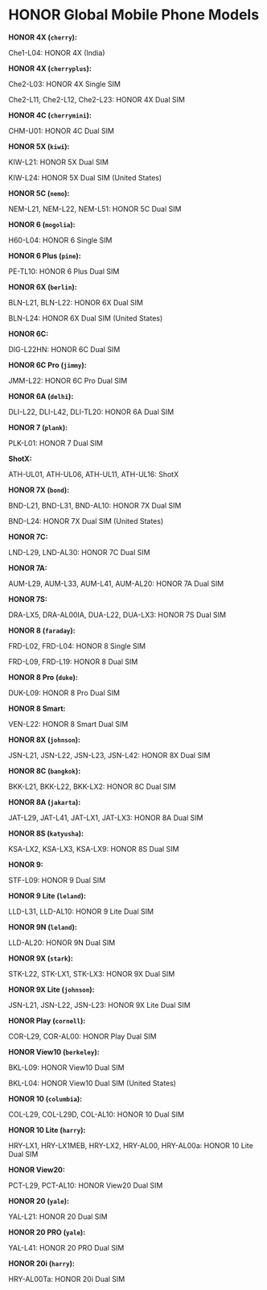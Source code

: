# HONOR Global Mobile Phone Models

**HONOR 4X (`cherry`):**

Che1-L04: HONOR 4X (India)

**HONOR 4X (`cherryplus`):**

Che2-L03: HONOR 4X Single SIM

Che2-L11, Che2-L12, Che2-L23: HONOR 4X Dual SIM

**HONOR 4C (`cherrymini`):**

CHM-U01: HONOR 4C Dual SIM

**HONOR 5X (`kiwi`):**

KIW-L21: HONOR 5X Dual SIM

KIW-L24: HONOR 5X Dual SIM (United States)

**HONOR 5C (`nemo`):**

NEM-L21, NEM-L22, NEM-L51: HONOR 5C Dual SIM

**HONOR 6 (`mogolia`):**

H60-L04: HONOR 6 Single SIM

**HONOR 6 Plus (`pine`):**

PE-TL10: HONOR 6 Plus Dual SIM

**HONOR 6X (`berlin`):**

BLN-L21, BLN-L22: HONOR 6X Dual SIM

BLN-L24: HONOR 6X Dual SIM (United States)

**HONOR 6C:**

DIG-L22HN: HONOR 6C Dual SIM

**HONOR 6C Pro (`jimmy`):**

JMM-L22: HONOR 6C Pro Dual SIM

**HONOR 6A (`delhi`):**

DLI-L22, DLI-L42, DLI-TL20: HONOR 6A Dual SIM

**HONOR 7 (`plank`):**

PLK-L01: HONOR 7 Dual SIM

**ShotX:**

ATH-UL01, ATH-UL06, ATH-UL11, ATH-UL16: ShotX

**HONOR 7X (`bond`):**

BND-L21, BND-L31, BND-AL10: HONOR 7X Dual SIM

BND-L24: HONOR 7X Dual SIM (United States)

**HONOR 7C:**

LND-L29, LND-AL30: HONOR 7C Dual SIM

**HONOR 7A:**

AUM-L29, AUM-L33, AUM-L41, AUM-AL20: HONOR 7A Dual SIM

**HONOR 7S:**

DRA-LX5, DRA-AL00IA, DUA-L22, DUA-LX3: HONOR 7S Dual SIM

**HONOR 8 (`faraday`):**

FRD-L02, FRD-L04: HONOR 8 Single SIM

FRD-L09, FRD-L19: HONOR 8 Dual SIM

**HONOR 8 Pro (`duke`):**

DUK-L09: HONOR 8 Pro Dual SIM

**HONOR 8 Smart:**

VEN-L22: HONOR 8 Smart Dual SIM

**HONOR 8X (`johnson`):**

JSN-L21, JSN-L22, JSN-L23, JSN-L42: HONOR 8X Dual SIM

**HONOR 8C (`bangkok`):**

BKK-L21, BKK-L22, BKK-LX2: HONOR 8C Dual SIM

**HONOR 8A (`jakarta`):**

JAT-L29, JAT-L41, JAT-LX1, JAT-LX3: HONOR 8A Dual SIM

**HONOR 8S (`katyusha`):**

KSA-LX2, KSA-LX3, KSA-LX9: HONOR 8S Dual SIM

**HONOR 9:**

STF-L09: HONOR 9 Dual SIM

**HONOR 9 Lite (`leland`):**

LLD-L31, LLD-AL10: HONOR 9 Lite Dual SIM

**HONOR 9N (`leland`):**

LLD-AL20: HONOR 9N Dual SIM

**HONOR 9X (`stark`):**

STK-L22, STK-LX1, STK-LX3: HONOR 9X Dual SIM

**HONOR 9X Lite (`johnson`):**

JSN-L21, JSN-L22, JSN-L23: HONOR 9X Lite Dual SIM

**HONOR Play (`cornell`):**

COR-L29, COR-AL00: HONOR Play Dual SIM

**HONOR View10 (`berkeley`):**

BKL-L09: HONOR View10 Dual SIM

BKL-L04: HONOR View10 Dual SIM (United States)

**HONOR 10 (`columbia`):**

COL-L29, COL-L29D, COL-AL10: HONOR 10 Dual SIM

**HONOR 10 Lite (`harry`):**

HRY-LX1, HRY-LX1MEB, HRY-LX2, HRY-AL00, HRY-AL00a: HONOR 10 Lite Dual SIM

**HONOR View20:**

PCT-L29, PCT-AL10: HONOR View20 Dual SIM

**HONOR 20 (`yale`):**

YAL-L21: HONOR 20 Dual SIM

**HONOR 20 PRO (`yale`):**

YAL-L41: HONOR 20 PRO Dual SIM

**HONOR 20i (`harry`):**

HRY-AL00Ta: HONOR 20i Dual SIM
